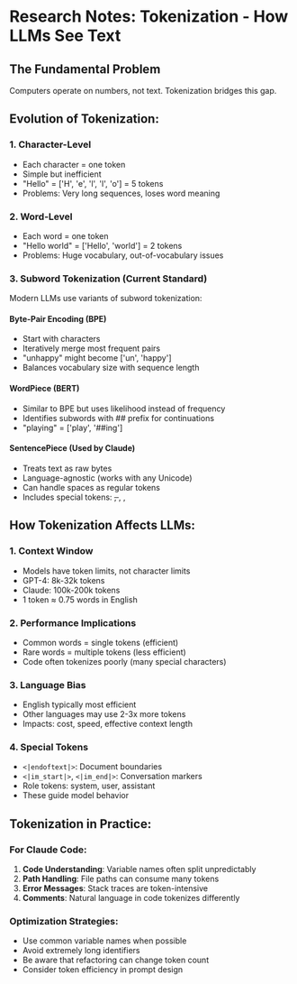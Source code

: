 # Research Notes: Tokenization - How LLMs See Text

## The Fundamental Problem
Computers operate on numbers, not text. Tokenization bridges this gap.

## Evolution of Tokenization:

### 1. Character-Level
- Each character = one token
- Simple but inefficient
- "Hello" = ['H', 'e', 'l', 'l', 'o'] = 5 tokens
- Problems: Very long sequences, loses word meaning

### 2. Word-Level
- Each word = one token
- "Hello world" = ['Hello', 'world'] = 2 tokens
- Problems: Huge vocabulary, out-of-vocabulary issues

### 3. Subword Tokenization (Current Standard)
Modern LLMs use variants of subword tokenization:

#### Byte-Pair Encoding (BPE)
- Start with characters
- Iteratively merge most frequent pairs
- "unhappy" might become ['un', 'happy']
- Balances vocabulary size with sequence length

#### WordPiece (BERT)
- Similar to BPE but uses likelihood instead of frequency
- Identifies subwords with ## prefix for continuations
- "playing" = ['play', '##ing']

#### SentencePiece (Used by Claude)
- Treats text as raw bytes
- Language-agnostic (works with any Unicode)
- Can handle spaces as regular tokens
- Includes special tokens: <s>, </s>, <pad>, <unk>

## How Tokenization Affects LLMs:

### 1. Context Window
- Models have token limits, not character limits
- GPT-4: 8k-32k tokens
- Claude: 100k-200k tokens
- 1 token ≈ 0.75 words in English

### 2. Performance Implications
- Common words = single tokens (efficient)
- Rare words = multiple tokens (less efficient)
- Code often tokenizes poorly (many special characters)

### 3. Language Bias
- English typically most efficient
- Other languages may use 2-3x more tokens
- Impacts: cost, speed, effective context length

### 4. Special Tokens
- `<|endoftext|>`: Document boundaries
- `<|im_start|>`, `<|im_end|>`: Conversation markers
- Role tokens: system, user, assistant
- These guide model behavior

## Tokenization in Practice:

### For Claude Code:
1. **Code Understanding**: Variable names often split unpredictably
2. **Path Handling**: File paths can consume many tokens
3. **Error Messages**: Stack traces are token-intensive
4. **Comments**: Natural language in code tokenizes differently

### Optimization Strategies:
- Use common variable names when possible
- Avoid extremely long identifiers
- Be aware that refactoring can change token count
- Consider token efficiency in prompt design